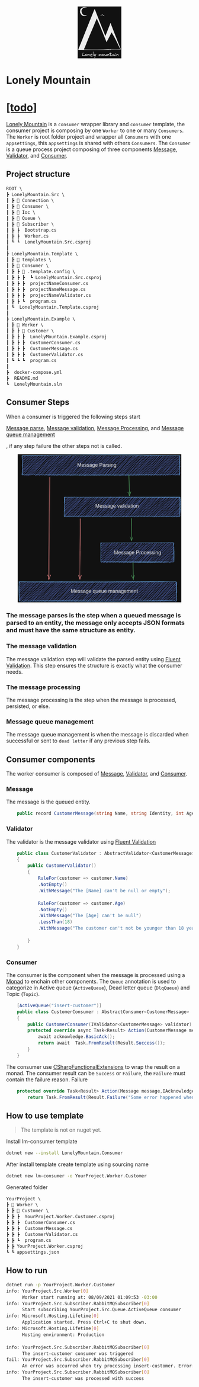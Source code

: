 <p align="center">
  <img height="140" src="https://github.com/nathancaracho/LonelyMountain/blob/main/Docs/logo.png?raw=true">
</p>

# Lonely Mountain 　　　　　　　　　　　　　　　　[\[todo\]](https://tranquil-bench-d6f.notion.site/7f4a2771d0834531a78c4fabd13cca53?v=6592141c21784927a5737fa16ffed032)

[Lonely Mountain](http://tolkiengateway.net/wiki/Lonely_Mountain) is a `consumer` wrapper library and `consumer` template, the consumer project is composing by one `Worker` to one or many `Consumers`. The `Worker` is root folder project and wrapper all `Consumers` with one `appsettings`, this `appsettings` is shared with others `Consumers`. The `Consumer` is a queue process project composing of three components [Message](about:blank#Message), [Validator](about:blank#Validator), and [Consumer](about:blank#Consumer).


## Project structure
``` text
ROOT \
┣ LonelyMountain.Src \
┃ ┣ 📂 Connection \
┃ ┣ 📂 Consumer \
┃ ┣ 📂 Ioc \
┃ ┣ 📂 Queue \
┃ ┣ 📂 Subscriber \
┃ ┣ ┣  Bootstrap.cs 
┃ ┣ ┣  Worker.cs 
┃ ┗ ┗  LonelyMountain.Src.csproj
┃
┣ LonelyMountain.Template \
┃ ┣ 📂 templates \
┃ ┣ 📂 Consumer \
┃ ┣ ┣ 📂 .template.config \
┃ ┣ ┣ ┣  ┗ LonelyMountain.Src.csproj
┃ ┣ ┣ ┣  projectNameConsumer.cs 
┃ ┣ ┣ ┣  projectNameMessage.cs 
┃ ┣ ┣ ┣  projectNameValidator.cs 
┃ ┣ ┣ ┗  program.cs
┃ ┗  LonelyMountain.Template.csproj
┃
┣ LonelyMountain.Example \
┃ ┣ 📂 Worker \
┃ ┣ ┣ 📂 Customer \
┃ ┣ ┣ ┣  LonelyMountain.Example.csproj
┃ ┣ ┣ ┣  CustomerConsumer.cs 
┃ ┣ ┣ ┣  CustomerMessage.cs 
┃ ┣ ┣ ┣  CustomerValidator.cs 
┃ ┗ ┗ ┗  program.cs
┃
┣  docker-compose.yml
┣  README.md
┗  LonelyMountain.sln
```
## Consumer Steps

When a consumer is triggered the following steps start

[Message parse](about:blank#The-message-parse), [Message validation](about:blank#The-message-validation), [Message Processing](about:blank#The-message-processing), and [Message queue management](about:blank#Message-queue-management)

, if any step failure the other steps not is called.

<p align="center">
  <img height="400" src="https://github.com/nathancaracho/LonelyMountain/blob/main/Docs/cunsumer-steps.png?raw=true](https://github.com/nathancaracho/LonelyMountain/blob/main/Docs/cunsumer-steps.png?raw=true">
</p>


### The message parses is the step when a queued message is parsed to an entity, the message only accepts JSON formats and must have the same structure as entity.

### The message validation

The message validation step will validate the parsed entity using [Fluent Validation](https://fluentvalidation.net/). This step ensures the structure is exactly what the consumer needs.

### The message processing

The message processing is the step when the message is processed, persisted, or else.

### Message queue management

The message queue management is when the message is discarded when successful or sent to `dead letter` if any previous step fails.

## Consumer components

The worker consumer is composed of [Message](about:blank#Message), [Validator](about:blank#Validator), and [Consumer](about:blank#Consumer).

### Message

The message is the queued entity.
```csharp
    public record CustomerMessage(string Name, string Identity, int Age);
```
### Validator
The validator is the message validator using [Fluent Validation](https://fluentvalidation.net/)
```csharp
    public class CustomerValidator : AbstractValidator<CustomerMessage>
    {
        public CustomerValidator()
        {
            RuleFor(customer => customer.Name)
            .NotEmpty()
            .WithMessage("The [Name] can't be null or empty");

            RuleFor(customer => customer.Age)
            .NotEmpty()
            .WithMessage("The [Age] can't be null")
            .LessThan(18)
            .WithMessage("The customer can't not be younger than 18 years.");

        }
    }
```

### Consumer
The consumer is the component when the message is processed using a [Monad](https://en.wikipedia.org/wiki/Monad_(functional_programming)) to enchain other components.
The `Queue` annotation is used to categorize in Active queue (`ActiveQueue`), Dead letter queue (`DlqQueue`) and Topic (`Topic`).

```csharp
    [ActiveQueue("insert-customer")]
    public class CustomerConsumer : AbstractConsumer<CustomerMessage>
    {
        public CustomerConsumer(IValidator<CustomerMessage> validator) : base(validator) { }
        protected override async Task<Result> Action(CustomerMessage message,IAcknowledgeManager acknowledge){
            await acknowledge.BasicAck();
            return await  Task.FromResult(Result.Success());
        }
    }
```

The consumer use [CSharpFunctionalExtensions](https://github.com/vkhorikov/CSharpFunctionalExtensions) to wrap the result on a monad. The consumer result can be `Success` or `Failure`, the `Failure` must contain the failure reason.
Failure
```csharp
    protected override Task<Result> Action(Message message,IAcknowledgeManager acknowledge) =>
        return Task.FromResult(Result.Failure("Some error happened when I try process the message"));
```

## How to use template
> The template is not on nuget yet.  


Install lm-consumer  template
```bash
dotnet new --install LonelyMountain.Consumer
```
After install template create template using sourcing name
```bash
dotnet new lm-consumer -o YourProject.Worker.Customer
```
Generated folder
```text
YourProject \
┣ 📂 Worker \
┣ ┣ 📂 Customer \
┣ ┣ ┣  YourProject.Worker.Customer.csproj
┣ ┣ ┣  CustomerConsumer.cs 
┣ ┣ ┣  CustomerMessage.cs 
┣ ┣ ┣  CustomerValidator.cs 
┣ ┣ ┗  program.cs
┣ ┣ YourProject.Worker.csproj
┗ ┗ appsettings.json
```
## How to run
```bash
dotnet run -p YourProject.Worker.Customer
info: YourProject.Src.Worker[0]
      Worker start running at: 08/09/2021 01:09:53 -03:00
info: YourProject.Src.Subscriber.RabbitMQSubscriber[0]
      Start subscribing YourProject.Src.Queue.ActiveQueue consumer
info: Microsoft.Hosting.Lifetime[0]
      Application started. Press Ctrl+C to shut down.
info: Microsoft.Hosting.Lifetime[0]
      Hosting environment: Production

info: YourProject.Src.Subscriber.RabbitMQSubscriber[0]
      The insert-customer consumer was triggered
fail: YourProject.Src.Subscriber.RabbitMQSubscriber[0]
      An error was occurred when try processing insert-customer. Error: Error when try deserialize message body 'test' is an invalid JSON literal. Expected the literal 'true'. Path: $ | LineNumber: 0 | BytePositionInLine: 1.
info: YourProject.Src.Subscriber.RabbitMQSubscriber[0]
      The insert-customer was processed with success

```